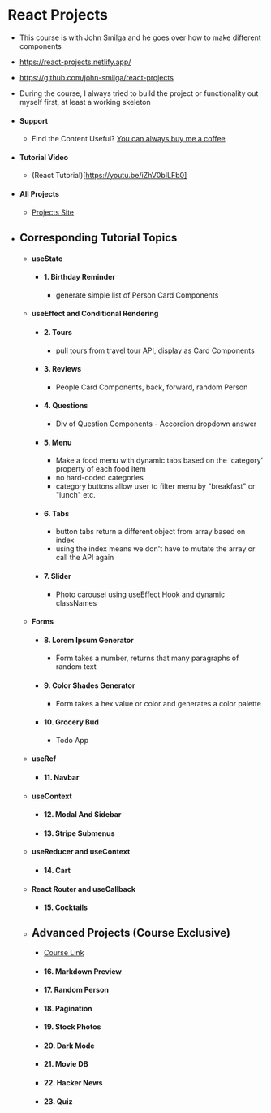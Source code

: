 # React Projects

-   This course is with John Smilga and he goes over how to make different components
-   https://react-projects.netlify.app/
-   https://github.com/john-smilga/react-projects
-   During the course, I always tried to build the project or functionality out myself first, at least a working skeleton
-   #### Support

    -   Find the Content Useful? [You can always buy me a coffee](https://www.buymeacoffee.com/johnsmilga)

-   #### Tutorial Video

    -   (React Tutorial)[https://youtu.be/iZhV0bILFb0]

-   #### All Projects

    -   [Projects Site](https://react-projects.netlify.app/)

-   ## Corresponding Tutorial Topics

    -   #### useState

        -   #### 1. Birthday Reminder
            -   generate simple list of Person Card Components

    -   #### useEffect and Conditional Rendering

        -   #### 2. Tours
            -   pull tours from travel tour API, display as Card Components
        -   #### 3. Reviews
            -   People Card Components, back, forward, random Person
        -   #### 4. Questions
            -   Div of Question Components - Accordion dropdown answer
        -   #### 5. Menu
            -   Make a food menu with dynamic tabs based on the 'category' property of each food item
            -   no hard-coded categories
            -   category buttons allow user to filter menu by "breakfast" or "lunch" etc.
        -   #### 6. Tabs
            -   button tabs return a different object from array based on index
            -   using the index means we don't have to mutate the array or call the API again
        -   #### 7. Slider
            -   Photo carousel using useEffect Hook and dynamic classNames

    -   #### Forms

        -   #### 8. Lorem Ipsum Generator
            -   Form takes a number, returns that many paragraphs of random text
        -   #### 9. Color Shades Generator
            -   Form takes a hex value or color and generates a color palette
        -   #### 10. Grocery Bud
            -   Todo App

    -   #### useRef

        -   #### 11. Navbar

    -   #### useContext

        -   #### 12. Modal And Sidebar
        -   #### 13. Stripe Submenus

    -   #### useReducer and useContext

        -   #### 14. Cart

    -   #### React Router and useCallback

        -   #### 15. Cocktails

    -   ## Advanced Projects (Course Exclusive)

        -   [Course Link](https://www.udemy.com/course/react-tutorial-and-projects-course/?couponCode=REACT-OCT)

        -   #### 16. Markdown Preview
        -   #### 17. Random Person
        -   #### 18. Pagination
        -   #### 19. Stock Photos
        -   #### 20. Dark Mode
        -   #### 21. Movie DB
        -   #### 22. Hacker News
        -   #### 23. Quiz
